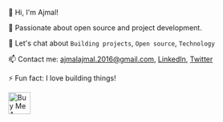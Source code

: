👋 Hi, I'm Ajmal!

🌱 Passionate about open source and project development.

💬 Let's chat about ```Building projects```, ```Open source```, ```Technology```

📫 Contact me: ajmalajmal.2016@gmail.com, [LinkedIn](https://www.linkedin.com/in/ajmalmohad/), [Twitter](https://twitter.com/ajmalmohad_/)

⚡ Fun fact: I love building things!

<a href="https://www.buymeacoffee.com/ajmalmohad" target="_blank"><img src="https://cdn.buymeacoffee.com/buttons/v2/arial-yellow.png" alt="Buy Me A Coffee" style="height: 44px !important;" ></a>
